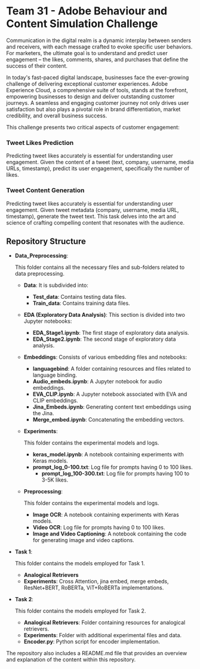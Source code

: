 # Team 31 - Adobe Behaviour and Content Simulation Challenge

Communication in the digital realm is a dynamic interplay between senders and receivers, with each message crafted to evoke specific user behaviors. For marketers, the ultimate goal is to understand and predict user engagement – the likes, comments, shares, and purchases that define the success of their content.

In today's fast-paced digital landscape, businesses face the ever-growing challenge of delivering exceptional customer experiences. Adobe Experience Cloud, a comprehensive suite of tools, stands at the forefront, empowering businesses to design and deliver outstanding customer journeys. A seamless and engaging customer journey not only drives user satisfaction but also plays a pivotal role in brand differentiation, market credibility, and overall business success.

This challenge presents two critical aspects of customer engagement:

### Tweet Likes Prediction

Predicting tweet likes accurately is essential for understanding user engagement. Given the content of a tweet (text, company, username, media URLs, timestamp), predict its user engagement, specifically the number of likes.

### Tweet Content Generation

Predicting tweet likes accurately is essential for understanding user engagement. Given tweet metadata (company, username, media URL, timestamp), generate the tweet text. This task delves into the art and science of crafting compelling content that resonates with the audience.

## Repository Structure

- **Data_Preprocessing**: 

    This folder contains all the necessary files and sub-folders related to data preprocessing.

    - **Data**: It is subdivided into:

        - **Test_data**: Contains testing data files.
        - **Train_data**: Contains training data files.

    - **EDA (Exploratory Data Analysis)**: This section is divided into two Jupyter notebooks:

        - **EDA_Stage1.ipynb**: The first stage of exploratory data analysis.
        - **EDA_Stage2.ipynb**: The second stage of exploratory data analysis.

    - **Embeddings**: Consists of various embedding files and notebooks:

        - **languagebind**: A folder containing resources and files related to language binding.
        - **Audio_embeds.ipynb**: A Jupyter notebook for audio embeddings.
        - **EVA_CLIP.ipynb**:  A Jupyter notebook associated with EVA and CLIP embeddings.
        - **Jina_Embeds.ipynb**: Generating content text embeddings using the Jina.
        - **Merge_embed.ipynb**: Concatenating the embedding vectors.

    -  **Experiments**:

        This folder contains the experimental models and logs.

        -  **keras_model.ipynb**: A notebook containing experiments with Keras models.
        -  **prompt_log_0-100.txt**: Log file for prompts having 0 to 100 likes.
            -  **prompt_log_100-300.txt**: Log file for prompts having 100 to 3-5K likes.

    -  **Preprocessing**:

        This folder contains the experimental models and logs.

        -  **Image OCR**: A notebook containing experiments with Keras models.
        -  **Video OCR**: Log file for prompts having 0 to 100 likes.
        -  **Image and Video Captioning**: A notebook containing the code for generating image and video captions.

-  **Task 1**:

    This folder contains the models employed for Task 1.

    -  **Analogical Retrievers**
    -  **Experiments**: Cross Attention, jina embed, merge embeds, ResNet+BERT, RoBERTa, ViT+RoBERTa implementations.

-  **Task 2**:

    This folder contains the models employed for Task 2.

    -  **Analogical Retrievers**: Folder containing resources for analogical retrievers.
    -  **Experiments**: Folder with additional experimental files and data.
    -  **Encoder.py**: Python script for encoder implementation.

The repository also includes a README.md file that provides an overview and explanation of the content within this repository.
